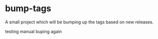 # bump-tags
A small project which will be bumping up the tags based on new releases.

testing manual buping again
